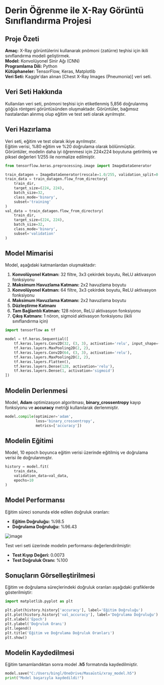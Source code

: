 # Derin Öğrenme ile X-Ray Görüntü Sınıflandırma Projesi

## Proje Özeti
**Amaç:** X-Ray görüntülerini kullanarak pnömoni (zatürre) teşhisi için ikili sınıflandırma modeli geliştirmek.  
**Model:** Konvolüyonel Sinir Ağı (CNN)  
**Programlama Dili:** Python  
**Kütüphaneler:** TensorFlow, Keras, Matplotlib  
**Veri Seti:** Kaggle'dan alınan [Chest X-Ray Images (Pneumonia)] veri seti.

## Veri Seti Hakkında
Kullanılan veri seti, pnömoni teşhisi için etiketlenmiş 5,856 doğrulanmış göğüs röntgeni görüntüsünden oluşmaktadır. Görüntüler, bağımsız hastalardan alınmış olup eğitim ve test seti olarak ayrılmıştır.

## Veri Hazırlama
Veri seti, eğitim ve test olarak ikiye ayrılmıştır.  
Eğitim verisi, %80 eğitim ve %20 doğrulama olarak bölünmüştür.  
Görüntüler, modelin daha iyi öğrenmesi için 224x224 boyutuna getirilmiş ve piksel değerleri 1/255 ile normalize edilmiştir.

```python
from tensorflow.keras.preprocessing.image import ImageDataGenerator

train_datagen = ImageDataGenerator(rescale=1.0/255, validation_split=0.2)
train_data = train_datagen.flow_from_directory(
    train_dir,
    target_size=(224, 224),
    batch_size=32,
    class_mode='binary',
    subset='training'
)
val_data = train_datagen.flow_from_directory(
    train_dir,
    target_size=(224, 224),
    batch_size=32,
    class_mode='binary',
    subset='validation'
)
```

## Model Mimarisi
Model, aşağıdaki katmanlardan oluşmaktadır:

1. **Konvolüyonel Katman:** 32 filtre, 3x3 çekirdek boyutu, ReLU aktivasyon fonksiyonu  
2. **Maksimum Havuzlama Katmanı:** 2x2 havuzlama boyutu  
3. **Konvolüyonel Katman:** 64 filtre, 3x3 çekirdek boyutu, ReLU aktivasyon fonksiyonu  
4. **Maksimum Havuzlama Katmanı:** 2x2 havuzlama boyutu  
5. **Düzleştirme Katmanı**  
6. **Tam Bağlantılı Katman:** 128 nöron, ReLU aktivasyon fonksiyonu  
7. **Çıkış Katmanı:** 1 nöron, sigmoid aktivasyon fonksiyonu (ikili sınıflandırma için)

```python
import tensorflow as tf

model = tf.keras.Sequential([
    tf.keras.layers.Conv2D(32, (3, 3), activation='relu', input_shape=(224, 224, 3)),
    tf.keras.layers.MaxPooling2D(2, 2),
    tf.keras.layers.Conv2D(64, (3, 3), activation='relu'),
    tf.keras.layers.MaxPooling2D(2, 2),
    tf.keras.layers.Flatten(),
    tf.keras.layers.Dense(128, activation='relu'),
    tf.keras.layers.Dense(1, activation='sigmoid')
])
```

## Modelin Derlenmesi
Model, **Adam** optimizasyon algoritması, **binary_crossentropy** kayıp fonksiyonu ve **accuracy** metriği kullanılarak derlenmiştir.

```python
model.compile(optimizer='adam',
              loss='binary_crossentropy',
              metrics=['accuracy'])
```

## Modelin Eğitimi
Model, 10 epoch boyunca eğitim verisi üzerinde eğitilmiş ve doğrulama verisi ile doğrulanmıştır.

```python
history = model.fit(
    train_data,
    validation_data=val_data,
    epochs=10
)
```

## Model Performansı
Eğitim süreci sonunda elde edilen doğruluk oranları:

- **Eğitim Doğruluğu:** %98.5  
- **Doğrulama Doğruluğu:** %96.43  

![image](https://github.com/user-attachments/assets/8f8f5d99-35b1-47d1-99ee-ad1ff1e7e1ed)

Test veri seti üzerinde modelin performansı değerlendirilmiştir:

- **Test Kıyıp Değeri:** 0.0073  
- **Test Doğruluk Oranı:** %100

## Sonuçların Görselleştirilmesi
Eğitim ve doğrulama süreçlerindeki doğruluk oranları aşağıdaki grafiklerde gösterilmiştir:

```python
import matplotlib.pyplot as plt

plt.plot(history.history['accuracy'], label='Eğitim Doğruluğu')
plt.plot(history.history['val_accuracy'], label='Doğrulama Doğruluğu')
plt.xlabel('Epoch')
plt.ylabel('Doğruluk Oranı')
plt.legend()
plt.title('Eğitim ve Doğrulama Doğruluk Oranları')
plt.show()
```

## Modelin Kaydedilmesi
Eğitim tamamlandıktan sonra model **.h5** formatında kaydedilmiştir.

```python
model.save("C:/Users/bingl/OneDrive/Masaüstü/xray_model.h5")
print("Model başarıyla kaydedildi!")
```

